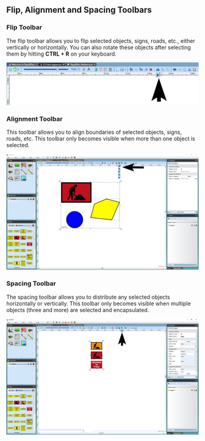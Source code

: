 ## Flip, Alignment and Spacing Toolbars

### Flip Toolbar 

The flip toolbar allows you to flip selected objects, signs, roads, etc., either vertically or horizontally. You can also rotate these objects after selecting them by hitting **CTRL + R** on your keyboard.

![The_Flip_Toolbar](./assets/The_Flip_Toolbar.png)

### Alignment Toolbar

This toolbar allows you to align boundaries of selected objects, signs, roads, etc. This toolbar only becomes visible when more than one object is selected.

![The_Alignment_Toolbar](./assets/The_Alignment_Toolbar.png)

###  Spacing Toolbar 

The spacing toolbar allows you to distribute any selected objects horizontally or vertically. This toolbar only becomes visible when multiple objects (three and more) are selected and encapsulated.

![Spacing_Toolbar](./assets/Spacing_Toolbar.png)